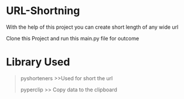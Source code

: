# URL-Shortning
With the help of this project you can create short length of any wide url


Clone this Project and run this main.py file for outcome

# Library Used
> pyshorteners >>Used for short the url
> 
> pyperclip >> Copy data to the clipboard
